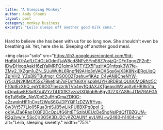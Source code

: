 ```yaml
---
title: "A Sleeping Monkey"
author: Andy Choens
layout: post
category: monkey business
excerpt: "Leila sleeps off another good milk coma."
---
```


Hard to believe she has been with us for so long now. She shouldn't
even be breathing air. Yet, here she is. Sleeping off another good meal.

<img
 class="solo"
 src="https://lh3.googleusercontent.com/9id-Hq6bUi7rAefLtCdGLkOdmTjaW8cd8NPz5YmE8Z7qsjzQ-DFgTqggZF2pE-lDwDHxoqAakH6zjYaIMRFQ1qImXNTTYZX5FuzHAQ1nfpsk3W7fe-ZMy2_1XZgm1uZN_SUuWuftL6RnpfN9AHx3nVAOXSgo6vjX3K8NxjERgUiqQZpIVH2_YZqBl9TBufmgr_CSO0OZFzehuvfiKAz_C4yAN8CheNYW-iY5cUN2KlMOf5Sx7Bkeflph7oFDnfG6XVjsp6MJYH3RDBbLQUG0MQBNz5CF10ptEzXhQ_epY06O07InezzrlkTVo4ey1QdAXJXTgeavdW2ugXv6HR9k51a_qOgwbw8E3qRZd4VYzTiUfXfK2yzozIXDjIqbBnBgy32ZXZAS9cJTM7RAFGA6gTuI6xBn_NoV0oE2ufHnGmaZDKiG-J2zwxInHF1hCysf2WuS6GJDPYQF1zDZWffYvq-8w3Vt577LIo05Rua3rtiSJB5wLlkPU8BXPq0poI-2-ok1AJZa6Raq1XQF2DcQpUfG6htETSzjbUEUcDe5hgNsIPdQfTBZGUfA-R2g3vwlV_5SoCjr3G5K3DJ2CyKZOAUNf_evLWU=w2480-h1404-no"
 alt="Leila, sleeping sweetly."
 width="75%"
>

